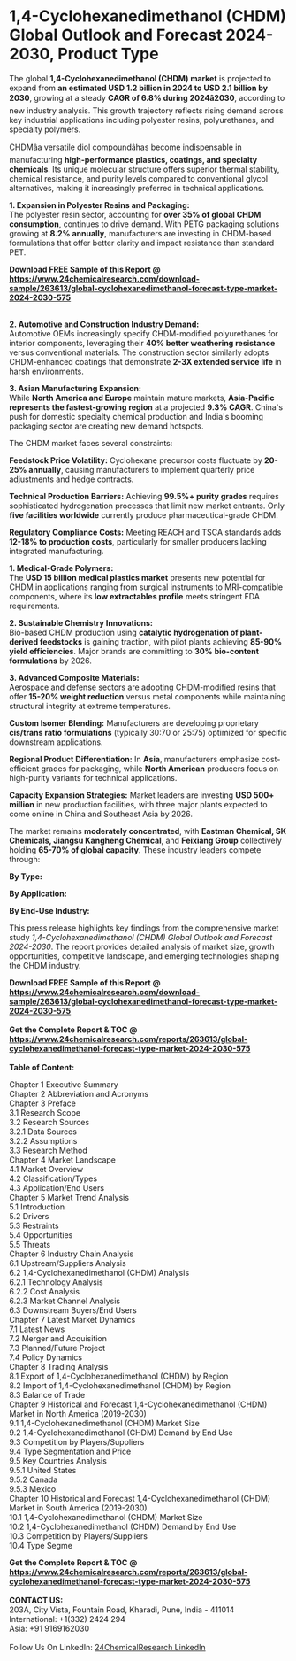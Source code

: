 <h1>1,4-Cyclohexanedimethanol (CHDM) Global Outlook and Forecast 2024-2030, Product Type</h1><p>The global <strong>1,4-Cyclohexanedimethanol (CHDM) market</strong> is projected to expand from <strong>an estimated USD 1.2 billion in 2024 to USD 2.1 billion by 2030</strong>, growing at a steady <strong>CAGR of 6.8% during 2024â2030</strong>, according to new industry analysis. This growth trajectory reflects rising demand across key industrial applications including polyester resins, polyurethanes, and specialty polymers.</p><p>CHDMâa versatile diol compoundâhas become indispensable in manufacturing <strong>high-performance plastics, coatings, and specialty chemicals</strong>. Its unique molecular structure offers superior thermal stability, chemical resistance, and purity levels compared to conventional glycol alternatives, making it increasingly preferred in technical applications.</p><p><strong>1. Expansion in Polyester Resins and Packaging:</strong><br>
The polyester resin sector, accounting for <strong>over 35% of global CHDM consumption</strong>, continues to drive demand. With PETG packaging solutions growing at <strong>8.2% annually</strong>, manufacturers are investing in CHDM-based formulations that offer better clarity and impact resistance than standard PET.</p><div><b>Download FREE Sample of this Report @ 
            <a href="https://www.24chemicalresearch.com/download-sample/263613/global-cyclohexanedimethanol-forecast-type-market-2024-2030-575">
            https://www.24chemicalresearch.com/download-sample/263613/global-cyclohexanedimethanol-forecast-type-market-2024-2030-575</a></b></div><br><p><strong>2. Automotive and Construction Industry Demand:</strong><br>
Automotive OEMs increasingly specify CHDM-modified polyurethanes for interior components, leveraging their <strong>40% better weathering resistance</strong> versus conventional materials. The construction sector similarly adopts CHDM-enhanced coatings that demonstrate <strong>2-3X extended service life</strong> in harsh environments.</p><p><strong>3. Asian Manufacturing Expansion:</strong><br>
While <strong>North America and Europe</strong> maintain mature markets, <strong>Asia-Pacific represents the fastest-growing region</strong> at a projected <strong>9.3% CAGR</strong>. China's push for domestic specialty chemical production and India's booming packaging sector are creating new demand hotspots.</p><p>The CHDM market faces several constraints:</p><p><strong>Feedstock Price Volatility:</strong> Cyclohexane precursor costs fluctuate by <strong>20-25% annually</strong>, causing manufacturers to implement quarterly price adjustments and hedge contracts.</p><p><strong>Technical Production Barriers:</strong> Achieving <strong>99.5%+ purity grades</strong> requires sophisticated hydrogenation processes that limit new market entrants. Only <strong>five facilities worldwide</strong> currently produce pharmaceutical-grade CHDM.</p><p><strong>Regulatory Compliance Costs:</strong> Meeting REACH and TSCA standards adds <strong>12-18% to production costs</strong>, particularly for smaller producers lacking integrated manufacturing.</p><p><strong>1. Medical-Grade Polymers:</strong><br>
The <strong>USD 15 billion medical plastics market</strong> presents new potential for CHDM in applications ranging from surgical instruments to MRI-compatible components, where its <strong>low extractables profile</strong> meets stringent FDA requirements.</p><p><strong>2. Sustainable Chemistry Innovations:</strong><br>
Bio-based CHDM production using <strong>catalytic hydrogenation of plant-derived feedstocks</strong> is gaining traction, with pilot plants achieving <strong>85-90% yield efficiencies</strong>. Major brands are committing to <strong>30% bio-content formulations</strong> by 2026.</p><p><strong>3. Advanced Composite Materials:</strong><br>
Aerospace and defense sectors are adopting CHDM-modified resins that offer <strong>15-20% weight reduction</strong> versus metal components while maintaining structural integrity at extreme temperatures.</p><p><strong>Custom Isomer Blending:</strong> Manufacturers are developing proprietary <strong>cis/trans ratio formulations</strong> (typically 30:70 or 25:75) optimized for specific downstream applications.</p><p><strong>Regional Product Differentiation:</strong> In <strong>Asia</strong>, manufacturers emphasize cost-efficient grades for packaging, while <strong>North American</strong> producers focus on high-purity variants for technical applications.</p><p><strong>Capacity Expansion Strategies:</strong> Market leaders are investing <strong>USD 500+ million</strong> in new production facilities, with three major plants expected to come online in China and Southeast Asia by 2026.</p><p>The market remains <strong>moderately concentrated</strong>, with <strong>Eastman Chemical, SK Chemicals, Jiangsu Kangheng Chemical</strong>, and <strong>Feixiang Group</strong> collectively holding <strong>65-70% of global capacity</strong>. These industry leaders compete through:</p><p><strong>By Type:</strong></p><p><strong>By Application:</strong></p><p><strong>By End-Use Industry:</strong></p><p>This press release highlights key findings from the comprehensive market study <em>1,4-Cyclohexanedimethanol (CHDM) Global Outlook and Forecast 2024-2030</em>. The report provides detailed analysis of market size, growth opportunities, competitive landscape, and emerging technologies shaping the CHDM industry.</p><div><b>Download FREE Sample of this Report @ 
            <a href="https://www.24chemicalresearch.com/download-sample/263613/global-cyclohexanedimethanol-forecast-type-market-2024-2030-575">
            https://www.24chemicalresearch.com/download-sample/263613/global-cyclohexanedimethanol-forecast-type-market-2024-2030-575</a></b></div><br><div><b>Get the Complete Report & TOC @ 
            <a href="https://www.24chemicalresearch.com/reports/263613/global-cyclohexanedimethanol-forecast-type-market-2024-2030-575">
            https://www.24chemicalresearch.com/reports/263613/global-cyclohexanedimethanol-forecast-type-market-2024-2030-575</a></b></div><br>
            <b>Table of Content:</b><p>Chapter 1 Executive Summary<br />
Chapter 2 Abbreviation and Acronyms<br />
Chapter 3 Preface<br />
3.1 Research Scope<br />
3.2 Research Sources<br />
3.2.1 Data Sources<br />
3.2.2 Assumptions<br />
3.3 Research Method<br />
Chapter 4 Market Landscape<br />
4.1 Market Overview<br />
4.2 Classification/Types<br />
4.3 Application/End Users<br />
Chapter 5 Market Trend Analysis<br />
5.1 Introduction<br />
5.2 Drivers<br />
5.3 Restraints<br />
5.4 Opportunities<br />
5.5 Threats<br />
Chapter 6 Industry Chain Analysis<br />
6.1 Upstream/Suppliers Analysis<br />
6.2 1,4-Cyclohexanedimethanol (CHDM) Analysis<br />
6.2.1 Technology Analysis<br />
6.2.2 Cost Analysis<br />
6.2.3 Market Channel Analysis<br />
6.3 Downstream Buyers/End Users<br />
Chapter 7 Latest Market Dynamics<br />
7.1 Latest News<br />
7.2 Merger and Acquisition<br />
7.3 Planned/Future Project<br />
7.4 Policy Dynamics<br />
Chapter 8 Trading Analysis<br />
8.1 Export of 1,4-Cyclohexanedimethanol (CHDM) by Region<br />
8.2 Import of 1,4-Cyclohexanedimethanol (CHDM) by Region<br />
8.3 Balance of Trade<br />
Chapter 9 Historical and Forecast 1,4-Cyclohexanedimethanol (CHDM) Market in North America (2019-2030)<br />
9.1 1,4-Cyclohexanedimethanol (CHDM) Market Size<br />
9.2 1,4-Cyclohexanedimethanol (CHDM) Demand by End Use<br />
9.3 Competition by Players/Suppliers<br />
9.4 Type Segmentation and Price<br />
9.5 Key Countries Analysis<br />
9.5.1 United States<br />
9.5.2 Canada<br />
9.5.3 Mexico<br />
Chapter 10 Historical and Forecast 1,4-Cyclohexanedimethanol (CHDM) Market in South America (2019-2030)<br />
10.1 1,4-Cyclohexanedimethanol (CHDM) Market Size<br />
10.2 1,4-Cyclohexanedimethanol (CHDM) Demand by End Use<br />
10.3 Competition by Players/Suppliers<br />
10.4 Type Segme</p><div><b>Get the Complete Report & TOC @ 
            <a href="https://www.24chemicalresearch.com/reports/263613/global-cyclohexanedimethanol-forecast-type-market-2024-2030-575">
            https://www.24chemicalresearch.com/reports/263613/global-cyclohexanedimethanol-forecast-type-market-2024-2030-575</a></b></div><br><b>CONTACT US:</b><br>
            203A, City Vista, Fountain Road, Kharadi, Pune, India - 411014<br>
            International: +1(332) 2424 294<br>
            Asia: +91 9169162030 <br><br>
            Follow Us On LinkedIn: <a href="https://www.linkedin.com/company/24chemicalresearch/">24ChemicalResearch LinkedIn</a>